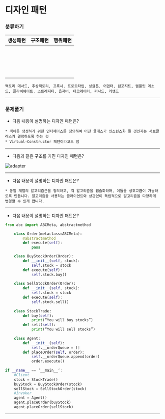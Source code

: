# 디자인 패턴



### 분류하기

|         생성패턴         | 구조패턴 | 행위패턴 |
| :----------------------: | :------: | :------: |
| <br><br/><br/><br/><br/> |          |          |



```
팩토리 메서드, 추상팩토리, 프록시, 프로토타입, 싱글톤, 어댑터, 컴포지트, 템플릿 메소드, 플라이웨이트, 스트레지티, 옵저버, 데코레이터, 퍼사드, 커맨드
```

---



### 문제풀기



* 다음 내용이 설명하는 디자인 패턴은?  

```
* 객체를 생성하기 위한 인터페이스를 정의하여 어떤 클래스가 인스턴스화 될 것인지는 서브클래스가 결정하도록 하는 것
* Virtual-Constructor 패턴이라고도 함
```



---



* 다음과 같은 구조를 가진 디자인 패턴은?

![adapter](C:\Users\cbdev\Desktop\취업준비\스터디_전공\adapter.PNG)

---



* 다음 내용이 설명하는 디자인 패턴은?

```
* 동일 계열의 알고리즘군을 정의하고, 각 알고리즘을 캡슐화하며, 이들을 상호교환이 가능하도록 만듭니다. 알고리즘을 사용하는 클라이언트와 상관없이 독립적으로 알고리즘을 다양하게 변경할 수 있게 합니다.
```



---

* 다음 내용이 설명하는 디자인 패턴은?

```python
from abc import ABCMeta, abstractmethod

	class Order(metaclass=ABCMeta):
    	@abstractmethod
        def execute(self):
            pass

    class BuyStockOrder(Order):
        def __init__(self, stock):
        	self.stock = stock
        def execute(self):
        	self.stock.buy()
    
    class SellStockOrder(Order):
        def __init__(self, stock):
        	self.stock = stock
        def execute(self):
        	self.stock.sell()
    
    class StockTrade:
        def buy(self):
        	print(“You will buy stocks”)
        def sell(self):
        	print(“You will sell stocks”)
    
    class Agent:
        def __init__(self):
        	self.__orderQueue = []
        def placeOrder(self, order):
        	self.__orderQueue.append(order)
    		order.execute()
    
if __name__ == ‘__main__’:
    #Client
    stock = StockTrade()
    buyStock = BuyStockOrder(stock)
    sellStock = SellStockOrder(stock)
    #Invoker
    agent = Agent()
    agent.placeOrder(buyStock)
    agent.placeOrder(sellStock)
```



---

